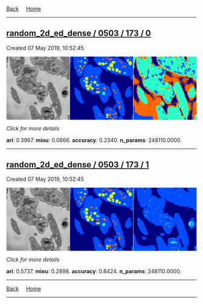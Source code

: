 
[Back](..)&nbsp;&nbsp;&nbsp;&nbsp;&nbsp;[Home](https://leapmanlab.github.io/snapshots)

---

<div class="summary"><a href="0"><h2>random_2d_ed_dense / 0503 / 173 / 0</h2></a><p>Created 07 May 2019, 10:52:45
</p><a href="0"><img src="0/media/summary.png" align="center"></a><p>
<i>Click for more details</i>
</p></div>

**ari**: 0.3967. **miou**: 0.0866. **accuracy**: 0.2340. **n_params**: 248110.0000. 

---

<div class="summary"><a href="1"><h2>random_2d_ed_dense / 0503 / 173 / 1</h2></a><p>Created 07 May 2019, 10:52:45
</p><a href="1"><img src="1/media/summary.png" align="center"></a><p>
<i>Click for more details</i>
</p></div>

**ari**: 0.5737. **miou**: 0.2898. **accuracy**: 0.8424. **n_params**: 248110.0000. 

---

[Back](..)&nbsp;&nbsp;&nbsp;&nbsp;&nbsp;[Home](https://leapmanlab.github.io/snapshots)

---